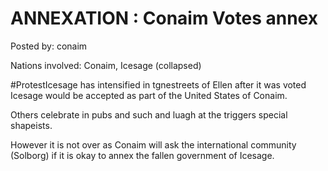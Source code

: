 # ANNEXATION : Conaim Votes annex

Posted by: conaim

Nations involved: Conaim, Icesage (collapsed)

#ProtestIcesage has intensified in tgnestreets of Ellen after it was voted Icesage would be accepted as part of the United States of Conaim.

Others celebrate in pubs and such and luagh at the triggers special shapeists.

However it is not over as Conaim will ask the international community (Solborg) if it is okay to annex the fallen government of Icesage.